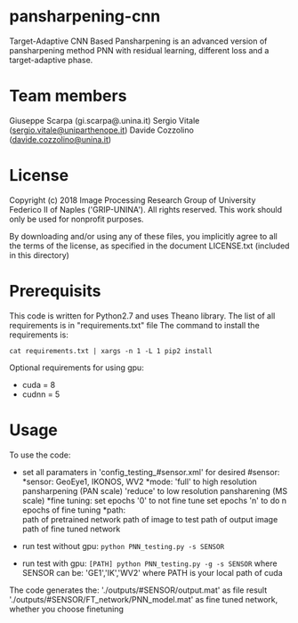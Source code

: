 # pansharpening-cnn
Target-Adaptive CNN Based Pansharpening is an advanced version of pansharpening method PNN with residual learning, different loss and a target-adaptive phase.

# Team members
 Giuseppe Scarpa  (gi.scarpa@.unina.it)
 Sergio Vitale    (sergio.vitale@uniparthenope.it)
 Davide Cozzolino (davide.cozzolino@unina.it)
 
# License
Copyright (c) 2018 Image Processing Research Group of University Federico II of Naples ('GRIP-UNINA').
All rights reserved. This work should only be used for nonprofit purposes.

By downloading and/or using any of these files, you implicitly agree to all the
terms of the license, as specified in the document LICENSE.txt
(included in this directory)

# Prerequisits
This code is written for Python2.7 and uses Theano library.
The list of all requirements is in "requirements.txt" file
The command to install the requirements is: 

`cat requirements.txt | xargs -n 1 -L 1 pip2 install`

Optional requirements for using gpu:
* cuda = 8
* cudnn = 5

# Usage
To use the code:
* set all paramaters in 'config_testing_#sensor.xml' for desired #sensor:
		*sensor: 	GeoEye1, IKONOS, WV2
		*mode: 		'full' to high resolution pansharpening (PAN scale)
				'reduce' to low resolution pansharening (MS scale)
		*fine tuning:
				set epochs '0' to not fine tune
				set epochs 'n' to do n epochs of fine tuning
		*path:	
				path of pretrained network
				path of image to test
				path of output image
				path of fine tuned network

* run test without gpu:
	`python PNN_testing.py -s SENSOR`
* run test with gpu:
	`[PATH] python PNN_testing.py -g -s SENSOR`
where SENSOR can be: 'GE1','IK','WV2'
where PATH is your local path of cuda

The code generates the:
 './outputs/#SENSOR/output.mat' as file result
 './outputs/#SENSOR/FT_network/PNN_model.mat' as fine tuned network, whether you choose finetuning


